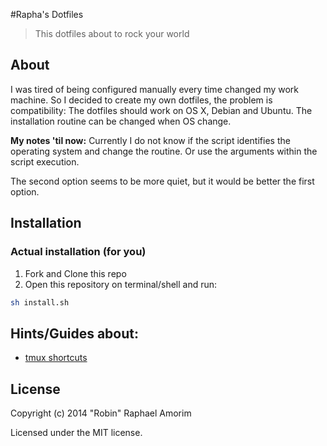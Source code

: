 #Rapha's Dotfiles

> This dotfiles about to rock your world

## About
I was tired of being configured manually every time changed my work machine. So I decided to create my own dotfiles, the problem is compatibility: The dotfiles should work on OS X, Debian and Ubuntu. The installation routine can be changed when OS change.

**My notes 'til now:**
Currently I do not know if the script identifies the operating system and change the routine. Or use the arguments within the script execution.

The second option seems to be more quiet, but it would be better the first option.

## Installation

###  Actual installation (for you)

1. Fork and Clone this repo
2. Open this repository on terminal/shell and run:

```sh
sh install.sh
```

## Hints/Guides about:

- [tmux shortcuts](https://gist.github.com/MohamedAlaa/2961058)

## License

Copyright (c) 2014 "Robin" Raphael Amorim

Licensed under the MIT license.

